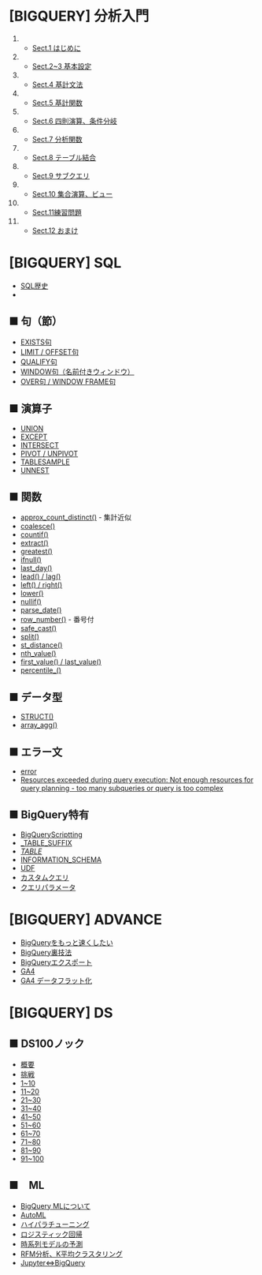 # [BIGQUERY] 分析入門
1. - [Sect.1 はじめに](google_bigquery)
2. - [Sect.2~3 基本設定](google_bigquery_2_3)
3. - [Sect.4 基計文法](google_bigquery_4)
4. - [Sect.5 基計関数](google_bigquery_5)
5. - [Sect.6 四則演算、条件分岐](google_bigquery_6)
6. - [Sect.7 分析関数](google_bigquery_7)
7. - [Sect.8 テーブル結合](google_bigquery_8)
8. - [Sect.9 サブクエリ](google_bigquery_9)
9. - [Sect.10 集合演算、ビュー](google_bigquery_10)
10. - [Sect.11練習問題](google_bigquery_11)
11. - [Sect.12 おまけ](google_bigquery_12)



# [BIGQUERY] SQL
+ [SQL歴史](sql_history)
+ []()

## ■ 句（節）
+ [EXISTS句](sql_exists)
+ [LIMIT / OFFSET句](sql_limit_offset)
+ [QUALIFY句](sql_qualify)
+ [WINDOW句（名前付きウィンドウ）](sql_window)
+ [OVER句 / WINDOW FRAME句](sql_over_window_frame)

## ■ 演算子
+ [UNION](sql_union)
+ [EXCEPT](sql_except)
+ [INTERSECT](sql_intersect)
+ [PIVOT / UNPIVOT](sql_pivot_unpivot)
+ [TABLESAMPLE](sql_tablesample)
+ [UNNEST](sql_unnest)

## ■ 関数
+ [approx_count_distinct()](sql_approx_count_distinct) - 集計近似
+ [coalesce()](sql_coalesce)
+ [countif()](sql_countif)
+ [extract()](sql_extract)
+ [greatest()](sql_greatest)
+ [ifnull()](sql_ifnull)
+ [last_day()](sql_last_day)
+ [lead() / lag()](sql_lead_lag)
+ [left() / right()](sql_left_right)
+ [lower()](sql_lower)
+ [nullif()](sql_nullif)
+ [parse_date()](sql_parse_date)
+ [row_number()](sql_row_number) - 番号付
+ [safe_cast()](sql_safe_cast)
+ [split()](sql_split)
+ [st_distance()](sql_st_distance)
+ [nth_value()](sql_nth_value)
+ [first_value() / last_value()]()
+ [percentile_()](sql_percentile)

## ■ データ型
+ [STRUCT()](sql_struct)
+ [array_agg()](sql_array_agg)

## ■ エラー文
+ [error](bq_error)
+ [Resources exceeded during query execution: Not enough resources for query planning - too many subqueries or query is too complex](bq_table)

## ■ BigQuery特有
+ [BigQueryScriptting](sql_bqscripting)
+ [_TABLE_SUFFIX](sql_table_suffix)
+ [_TABLE_](sql_table)
+ [INFORMATION_SCHEMA](sql_information_schema)
+ [UDF](sql_udf)
+ [カスタムクエリ](sql_custom_query)
+ [クエリパラメータ](sql_queryparameter)



# [BIGQUERY] ADVANCE
+ [BigQueryをもっと速くしたい](bq_faster)
+ [BigQuery裏技法](bq_underhanded)
+ [BigQueryエクスポート](bq_export)
+ [GA4](ga_ga4)
+ [GA4 データフラット化](ga_ga4_get_flaten)



# [BIGQUERY] DS
## ■ DS100ノック
+ [概要](ds_100knock)
+ [挑戦](ds_100knock_sql)
+ [1~10](ds_100knock_sql_to10)
+ [11~20](ds_100knock_sql_to20)
+ [21~30](ds_100knock_sql_to30)
+ [31~40](ds_100knock_sql_to40)
+ [41~50](ds_100knock_sql_to50)
+ [51~60](ds_100knock_sql_to60)
+ [61~70](ds_100knock_sql_to70)
+ [71~80](ds_100knock_sql_to80)
+ [81~90](ds_100knock_sql_to90)
+ [91~100](ds_100knock_sql_to100)

## ■　ML
+ [BigQuery MLについて](ml_index)
+ [AutoML](ml_automl)
+ [ハイパラチューニング](ml_hyperpara)
+ [ロジスティック回帰](ml_logreg)
+ [時系列モデルの予測](ml_time_series)
+ [RFM分析、K平均クラスタリング](ml_rfm_k-means)
+ [Jupyter⇔BigQuery](ds_jupyter_bigquery)

